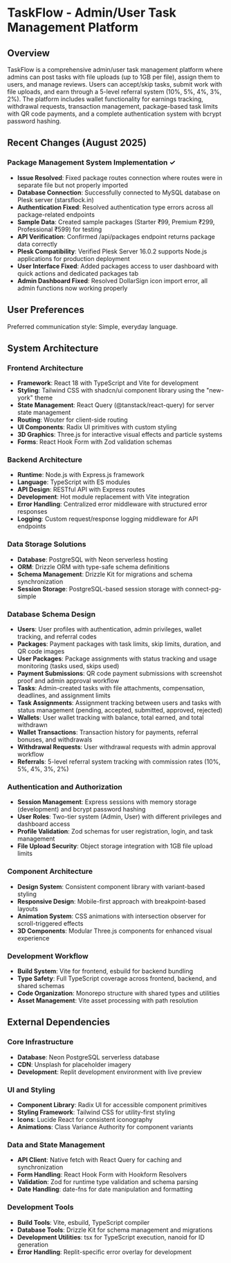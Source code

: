 # TaskFlow - Admin/User Task Management Platform

## Overview

TaskFlow is a comprehensive admin/user task management platform where admins can post tasks with file uploads (up to 1GB per file), assign them to users, and manage reviews. Users can accept/skip tasks, submit work with file uploads, and earn through a 5-level referral system (10%, 5%, 4%, 3%, 2%). The platform includes wallet functionality for earnings tracking, withdrawal requests, transaction management, package-based task limits with QR code payments, and a complete authentication system with bcrypt password hashing.

## Recent Changes (August 2025)

### Package Management System Implementation ✓
- **Issue Resolved**: Fixed package routes connection where routes were in separate file but not properly imported
- **Database Connection**: Successfully connected to MySQL database on Plesk server (starsflock.in)  
- **Authentication Fixed**: Resolved authentication type errors across all package-related endpoints
- **Sample Data**: Created sample packages (Starter ₹99, Premium ₹299, Professional ₹599) for testing
- **API Verification**: Confirmed /api/packages endpoint returns package data correctly
- **Plesk Compatibility**: Verified Plesk Server 16.0.2 supports Node.js applications for production deployment
- **User Interface Fixed**: Added packages access to user dashboard with quick actions and dedicated packages tab
- **Admin Dashboard Fixed**: Resolved DollarSign icon import error, all admin functions now working properly

## User Preferences

Preferred communication style: Simple, everyday language.

## System Architecture

### Frontend Architecture
- **Framework**: React 18 with TypeScript and Vite for development
- **Styling**: Tailwind CSS with shadcn/ui component library using the "new-york" theme
- **State Management**: React Query (@tanstack/react-query) for server state management
- **Routing**: Wouter for client-side routing
- **UI Components**: Radix UI primitives with custom styling
- **3D Graphics**: Three.js for interactive visual effects and particle systems
- **Forms**: React Hook Form with Zod validation schemas

### Backend Architecture
- **Runtime**: Node.js with Express.js framework
- **Language**: TypeScript with ES modules
- **API Design**: RESTful API with Express routes
- **Development**: Hot module replacement with Vite integration
- **Error Handling**: Centralized error middleware with structured error responses
- **Logging**: Custom request/response logging middleware for API endpoints

### Data Storage Solutions
- **Database**: PostgreSQL with Neon serverless hosting
- **ORM**: Drizzle ORM with type-safe schema definitions
- **Schema Management**: Drizzle Kit for migrations and schema synchronization
- **Session Storage**: PostgreSQL-based session storage with connect-pg-simple

### Database Schema Design
- **Users**: User profiles with authentication, admin privileges, wallet tracking, and referral codes
- **Packages**: Payment packages with task limits, skip limits, duration, and QR code images
- **User Packages**: Package assignments with status tracking and usage monitoring (tasks used, skips used)
- **Payment Submissions**: QR code payment submissions with screenshot proof and admin approval workflow
- **Tasks**: Admin-created tasks with file attachments, compensation, deadlines, and assignment limits
- **Task Assignments**: Assignment tracking between users and tasks with status management (pending, accepted, submitted, approved, rejected)
- **Wallets**: User wallet tracking with balance, total earned, and total withdrawn
- **Wallet Transactions**: Transaction history for payments, referral bonuses, and withdrawals
- **Withdrawal Requests**: User withdrawal requests with admin approval workflow
- **Referrals**: 5-level referral system tracking with commission rates (10%, 5%, 4%, 3%, 2%)

### Authentication and Authorization
- **Session Management**: Express sessions with memory storage (development) and bcrypt password hashing
- **User Roles**: Two-tier system (Admin, User) with different privileges and dashboard access
- **Profile Validation**: Zod schemas for user registration, login, and task management
- **File Upload Security**: Object storage integration with 1GB file upload limits

### Component Architecture
- **Design System**: Consistent component library with variant-based styling
- **Responsive Design**: Mobile-first approach with breakpoint-based layouts
- **Animation System**: CSS animations with intersection observer for scroll-triggered effects
- **3D Components**: Modular Three.js components for enhanced visual experience

### Development Workflow
- **Build System**: Vite for frontend, esbuild for backend bundling
- **Type Safety**: Full TypeScript coverage across frontend, backend, and shared schemas
- **Code Organization**: Monorepo structure with shared types and utilities
- **Asset Management**: Vite asset processing with path resolution

## External Dependencies

### Core Infrastructure
- **Database**: Neon PostgreSQL serverless database
- **CDN**: Unsplash for placeholder imagery
- **Development**: Replit development environment with live preview

### UI and Styling
- **Component Library**: Radix UI for accessible component primitives
- **Styling Framework**: Tailwind CSS for utility-first styling
- **Icons**: Lucide React for consistent iconography
- **Animations**: Class Variance Authority for component variants

### Data and State Management
- **API Client**: Native fetch with React Query for caching and synchronization
- **Form Handling**: React Hook Form with Hookform Resolvers
- **Validation**: Zod for runtime type validation and schema parsing
- **Date Handling**: date-fns for date manipulation and formatting

### Development Tools
- **Build Tools**: Vite, esbuild, TypeScript compiler
- **Database Tools**: Drizzle Kit for schema management and migrations
- **Development Utilities**: tsx for TypeScript execution, nanoid for ID generation
- **Error Handling**: Replit-specific error overlay for development
